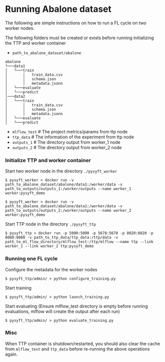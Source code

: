 # Running Abalone dataset

The following are simple instructions on how to run a FL cycle on two worker nodes.

The following folders must be created or exists before running initializing the TTP and worker container
- `path_to_abalone_dataset/abalone`
```
abalone
└───data1
│   └───train
│       │   train_data.csv
│       │   schema.json
│       │   metadata.jsonn
│   └───evaluate
│   └───predict
│───data2
│   └───train
│       │   train_data.csv
│       │   schema.json
│       │   metadata.jsonn
│   └───evaluate
│   └───predict
```
- `mlflow_test` # The project metrics/params from ttp node
- `ttp_data` # The information of the experiment from ttp node
- `outputs_1` # The directory output from worker_1 node
- `outputs_2` # The directory output from worker_2 node

### Initialize TTP and worker container
Start two worker node in the directory `./pysyft_worker`
```
$ pysyft_worker > docker run -v path_to_abalone_dataset/abalone/data1:/worker/data -v path_to_outputs/outputs_1:/worker/outputs --name worker_1 worker:pysyft_demo

$ pysyft_worker > docker run -v path_to_abalone_dataset/abalone/data1:/worker/data -v path_to_outputs/outputs_2:/worker/outputs --name worker_2 worker:pysyft_demo
```

Start TTP node in the directory `./pysyft_ttp`
```
$ pysyft_ttp > docker run -p 5000:5000 -p 5678:5678 -p 8020:8020 -p 8080:8080 -v path_to_ttp_data/ttp_data:/ttp/data -v path_to_ml_flow_directory/mlflow_test:/ttp/mlflow --name ttp --link worker_1 --link worker_2 ttp:pysyft_demo
```

### Running one FL cycle
Configure the metadata for the worker nodes
```
$ pysyft_ttp/admin/ > python configure_training.py
```

Start training
```
$ pysyft_ttp/admin/ > python launch_training.py
```

Start evaluating (Ensure mlflow_test directory is empty before running evaluations, mlflow will create the output after each run)
```
$ pysyft_ttp/admin/ > python evaluate_training.py
```

### Misc
When TTP container is shutdown/restarted, you should also clear the cache from `mlflow_test` and `ttp_data` before re-running the above operations again.
